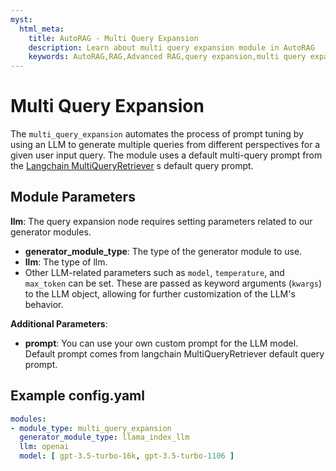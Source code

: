 ```yaml
---
myst:
  html_meta:
    title: AutoRAG - Multi Query Expansion
    description: Learn about multi query expansion module in AutoRAG
    keywords: AutoRAG,RAG,Advanced RAG,query expansion,multi query expansion
---
```

# Multi Query Expansion

The `multi_query_expansion` automates the process of prompt tuning by using an LLM to generate multiple queries from
different perspectives for a given user input query. The module uses a default multi-query prompt from
the [Langchain MultiQueryRetriever](https://python.langchain.com/v0.1/docs/modules/data_connection/retrievers/MultiQueryRetriever/)
s default query prompt.

## **Module Parameters**

**llm**: The query expansion node requires setting parameters related to our generator modules.

- **generator_module_type**: The type of the generator module to use.
- **llm**: The type of llm.
- Other LLM-related parameters such as `model`, `temperature`, and `max_token` can be set. These are passed as keyword
  arguments (`kwargs`) to the LLM object, allowing for further customization of the LLM's behavior.

**Additional Parameters**:

- **prompt**: You can use your own custom prompt for the LLM model.
  Default prompt comes from langchain MultiQueryRetriever default query prompt.

## **Example config.yaml**

```yaml
modules:
- module_type: multi_query_expansion
  generator_module_type: llama_index_llm
  llm: openai
  model: [ gpt-3.5-turbo-16k, gpt-3.5-turbo-1106 ]
```
